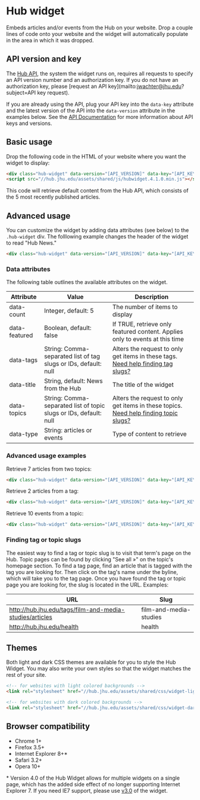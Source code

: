 # Hub widget

Embeds articles and/or events from the Hub on your website. Drop a couple lines of code onto your website and the widget will automatically populate in the area in which it was dropped.

## API version and key

The [Hub API](https://api.hub.jhu.edu), the system the widget runs on, requires all requests to specify an API version number and an authorization key. If you do not have an authorization key, please [request an API key](mailto:jwachter@jhu.edu?subject=API key request).

If you are already using the API, plug your API key into the `data-key` attribute and the latest version of the API into the `data-version` attribute in the examples below. See the [API Documentation](http://api.hub.jhu.edu/docs) for more information about API keys and versions.

## Basic usage

Drop the following code in the HTML of your website where you want the widget to display:

```html
<div class="hub-widget" data-version="[API_VERSION]" data-key="[API_KEY]"></div>
<script src="//hub.jhu.edu/assets/shared/js/hubwidget.4.1.0.min.js"></script>
```

This code will retrieve default content from the Hub API, which consists of the 5 most recently published articles.

## Advanced usage

You can customize the widget by adding data attributes (see below) to the `.hub-widget` div. The folllowing example changes the header of the widget to read "Hub News."

```html
<div class="hub-widget" data-version="[API_VERSION]" data-key="[API_KEY]" data-title="Hub News"></div>
```

### Data attributes

The following table outlines the available attributes on the widget.

| Attribute  			| Value																	| Description 														|
|-----------------|---------------------------------------|-----------------------------------------|
| data-count			| Integer, default: 5 | The number of items to display |
| data-featured   | Boolean, default: false | If TRUE, retrieve only featured content. Applies only to events at this time |
| data-tags       | String: Comma-separated list of tag slugs or IDs, default: null | Alters the request to only get items in these tags. [Need help finding tag slugs?](#finding-tag-topic-slugs) |
| data-title			| String, default: News from the Hub | The title of the widget |
| data-topics     | String: Comma-separated list of topic slugs or IDs, default: null | Alters the request to only get items in these topics. [Need help finding topic slugs?](#finding-tag-topic-slugs) |
| data-type       | String: articles or events | Type of content to retrieve |


### Advanced usage examples

Retrieve 7 articles from two topics:

```html
<div class="hub-widget" data-version="[API_VERSION]" data-key="[API_KEY]" data-count="7" data-topics="health, arts-sciences"></div>
```

Retrieve 2 articles from a tag:

```html
<div class="hub-widget" data-version="[API_VERSION]" data-key="[API_KEY]" data-count="2" data-tags="film-and-media-studies"></div>
```

Retrieve 10 events from a topic:

```html
<div class="hub-widget" data-version="[API_VERSION]" data-key="[API_KEY]" data-count="10" data-type="events" data-topics="arts-sciences"></div>
```

### <a name="finding-tag-topic-slugs"></a>Finding tag or topic slugs

The easiest way to find a tag or topic slug is to visit that term's page on the Hub. Topic pages can be found by clicking "See all &raquo;" on the topic's homepage section. To find a tag page, find an article that is tagged with the tag you are looking for. Then click on the tag's name under the byline, which will take you to the tag page. Once you have found the tag or topic page you are looking for, the slug is located in the URL. Examples:

| URL														| Slug 						|
| ----------------------------------------------------------|---------------------------|
| http://hub.jhu.edu/tags/film-and-media-studies/articles			| film-and-media-studies	|
| http://hub.jhu.edu/health									| health					|


## Themes

Both light and dark CSS themes are available for you to style the Hub Widget. You may also write your own styles so that the widget matches the rest of your site.

```html
<!-- for websites with light colored backgrounds -->
<link rel="stylesheet" href="//hub.jhu.edu/assets/shared/css/widget-light.4.1.0.css" />

<!-- for websites with dark colored backgrounds -->
<link rel="stylesheet" href="//hub.jhu.edu/assets/shared/css/widget-dark.4.1.0.css" />
```

## Browser compatibility

* Chrome 1+
* Firefox 3.5+
* Internet Explorer 8+*
* Safari 3.2+
* Opera 10+

\* Version 4.0 of the Hub Widget allows for multiple widgets on a single page, which has the added side effect of no longer supporting Internet Explorer 7. If you need IE7 support, please use [v3.0](https://github.com/johnshopkins/hubWidget/tree/3.0) of the widget.
